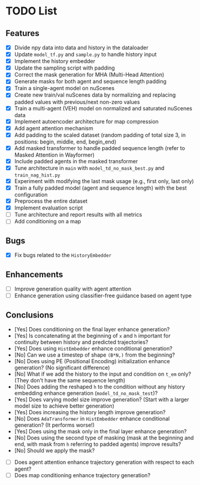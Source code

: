 # TODO List

## Features
- [x] Divide npy data into data and history in the dataloader
- [x] Update `model_tf.py` and `sample.py` to handle history input
- [x] Implement the history embedder
- [x] Update the sampling script with padding
- [x] Correct the mask generation for MHA (Multi-Head Attention)
- [x] Generate masks for both agent and sequence length padding
- [x] Train a single-agent model on nuScenes
- [x] Create new train/val nuScenes data by normalizing and replacing padded values with previous/next non-zero values
- [x] Train a multi-agent (VEH) model on normalized and saturated nuScenes data
- [x] Implement autoencoder architecture for map compression
- [x] Add agent attention mechanism
- [x] Add padding to the scaled dataset (random padding of total size 3, in positions: begin, middle, end, begin_end)
- [x] Add masked transformer to handle padded sequence length (refer to Masked Attention in Wayformer)
- [x] Include padded agents in the masked transformer
- [x] Tune architecture in `main` with `model_td_no_mask_best.py` and `train_nag_hist.py`
- [x] Experiment with modifying the last mask usage (e.g., first only, last only)
- [x] Train a fully padded model (agent and sequence length) with the best configuration
- [x] Preprocess the entire dataset
- [x] Implement evaluation script
- [ ] Tune architecture and report results with all metrics
- [ ] Add conditioning on a map

## Bugs
- [x] Fix bugs related to the `HistoryEmbedder`

## Enhancements
- [ ] Improve generation quality with agent attention
- [ ] Enhance generation using classifier-free guidance based on agent type

## Conclusions
- [Yes] Does conditioning on the final layer enhance generation?
- [Yes] Is concatenating at the beginning of `x` and `h` important for continuity between history and predicted trajectories?
- [Yes] Does using `HistEmbedder` enhance conditional generation?
- [No] Can we use a timestep of shape `(B*N,)` from the beginning?
- [No] Does using PE (Positional Encoding) initialization enhance generation? (No significant difference)
- [No] What if we add the history to the input and condition on `t_em` only? (They don't have the same sequence length)
- [No] Does adding the reshaped `h` to the condition without any history embedding enhance generation (`model_td_no_mask_test`)? 
- [Yes] Does varying model size improve generation? (Start with a larger model size to achieve better generation)
- [Yes] Does increasing the history length improve generation?
- [No] Does `AdaTransformer` in `HistEmbedder` enhance conditional generation? (It performs worse!)
- [Yes] Does using the mask only in the final layer enhance generation?
- [No] Does using the second type of masking (mask at the beginning and end, with mask from `h` referring to padded agents) improve results?
- [No] Should we apply the mask?
- [ ] Does agent attention enhance trajectory generation with respect to each agent?
- [ ] Does map conditioning enhance trajectory generation?
